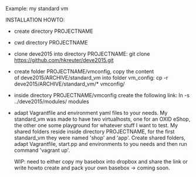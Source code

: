 Example: my standard vm

INSTALLATION HOWTO:

- create directory PROJECTNAME
- cwd directory PROJECTNAME
- clone deve2015 into directory PROJECTNAME:
  git clone https://github.com/hkreuter/deve2015.git
- create folder PROJECTNAME/vmconfig, copy the content  
  of deve2015/ARCHIVE/standard_vm into folder vm_config:
  cp -r deve2015/ARCHIVE/standard_vm/* vmconfig/
- inside directory PROJECTNAME/vmconfig create the following link:
  ln -s ../deve2015/modules/ modules
- adapt Vagrantfile and environment yaml files to your needs.
  My standard_vm was made to have two virtualhosts, one for an 
  OXID eShop, the other one some playground for whatever stuff
  I want to test. My shared folders reside inside directory PROJECTNAME,
  for the first standard_vm they were named 'shop' and 'app'.
  Create shared folders, adapt Vagrantfile, start.pp and environments 
  to you needs and then run command 'vagrant up'.
  
  WIP: need to either copy my basebox into dropbox and share the link
       or write howto create and pack your own basebox -> coming soon. 